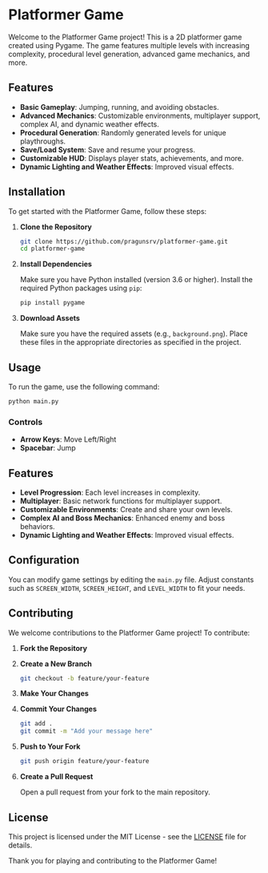 # Platformer Game

Welcome to the Platformer Game project! This is a 2D platformer game created using Pygame. The game features multiple levels with increasing complexity, procedural level generation, advanced game mechanics, and more. 

## Features

- **Basic Gameplay**: Jumping, running, and avoiding obstacles.
- **Advanced Mechanics**: Customizable environments, multiplayer support, complex AI, and dynamic weather effects.
- **Procedural Generation**: Randomly generated levels for unique playthroughs.
- **Save/Load System**: Save and resume your progress.
- **Customizable HUD**: Displays player stats, achievements, and more.
- **Dynamic Lighting and Weather Effects**: Improved visual effects.

## Installation

To get started with the Platformer Game, follow these steps:

1. **Clone the Repository**

   ```bash
   git clone https://github.com/pragunsrv/platformer-game.git
   cd platformer-game
   ```

2. **Install Dependencies**

   Make sure you have Python installed (version 3.6 or higher). Install the required Python packages using `pip`:

   ```bash
   pip install pygame
   ```

3. **Download Assets**

   Make sure you have the required assets (e.g., `background.png`). Place these files in the appropriate directories as specified in the project.

## Usage

To run the game, use the following command:

```bash
python main.py
```

### Controls

- **Arrow Keys**: Move Left/Right
- **Spacebar**: Jump

## Features

- **Level Progression**: Each level increases in complexity.
- **Multiplayer**: Basic network functions for multiplayer support.
- **Customizable Environments**: Create and share your own levels.
- **Complex AI and Boss Mechanics**: Enhanced enemy and boss behaviors.
- **Dynamic Lighting and Weather Effects**: Improved visual effects.

## Configuration

You can modify game settings by editing the `main.py` file. Adjust constants such as `SCREEN_WIDTH`, `SCREEN_HEIGHT`, and `LEVEL_WIDTH` to fit your needs.

## Contributing

We welcome contributions to the Platformer Game project! To contribute:

1. **Fork the Repository**
2. **Create a New Branch**

   ```bash
   git checkout -b feature/your-feature
   ```

3. **Make Your Changes**
4. **Commit Your Changes**

   ```bash
   git add .
   git commit -m "Add your message here"
   ```

5. **Push to Your Fork**

   ```bash
   git push origin feature/your-feature
   ```

6. **Create a Pull Request**

   Open a pull request from your fork to the main repository.

## License

This project is licensed under the MIT License - see the [LICENSE](LICENSE) file for details.

Thank you for playing and contributing to the Platformer Game!
